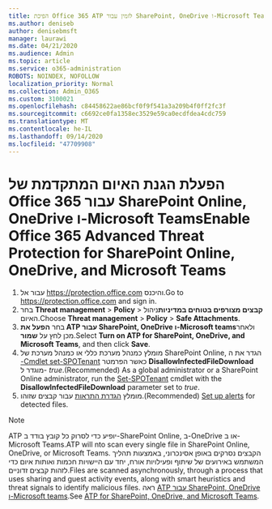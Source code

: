 ```yaml
---
title: הפיכת Office 365 ATP לזמין עבור SharePoint, OneDrive ו-Microsoft Teams
ms.author: deniseb
author: denisebmsft
manager: laurawi
ms.date: 04/21/2020
ms.audience: Admin
ms.topic: article
ms.service: o365-administration
ROBOTS: NOINDEX, NOFOLLOW
localization_priority: Normal
ms.collection: Admin_O365
ms.custom: 3100021
ms.openlocfilehash: c84458622ae86bcf0f9f541a3a209b4f0ff2fc3f
ms.sourcegitcommit: c6692ce0fa1358ec3529e59ca0ecdfdea4cdc759
ms.translationtype: MT
ms.contentlocale: he-IL
ms.lasthandoff: 09/14/2020
ms.locfileid: "47709908"
---
```

# <a name="enable-office-365-advanced-threat-protection-for-sharepoint-online-onedrive-and-microsoft-teams"></a><span data-ttu-id="604eb-102">הפעלת הגנת האיום המתקדמת של Office 365 עבור SharePoint Online, OneDrive ו-Microsoft Teams</span><span class="sxs-lookup"><span data-stu-id="604eb-102">Enable Office 365 Advanced Threat Protection for SharePoint Online, OneDrive, and Microsoft Teams</span></span>

1. <span data-ttu-id="604eb-103">עבור אל https://protection.office.com והיכנס.</span><span class="sxs-lookup"><span data-stu-id="604eb-103">Go to https://protection.office.com and sign in.</span></span>
2. <span data-ttu-id="604eb-104">בחר **Threat management**  >  **Policy**  >  **קבצים מצורפים בטוחים במדיניות**ניהול האיום.</span><span class="sxs-lookup"><span data-stu-id="604eb-104">Choose **Threat management** > **Policy** > **Safe Attachments**.</span></span>
3. <span data-ttu-id="604eb-105">בחר **הפעל את ATP עבור SharePoint, OneDrive ו-Microsoft teams**ולאחר מכן לחץ על **שמור**.</span><span class="sxs-lookup"><span data-stu-id="604eb-105">Select **Turn on ATP for SharePoint, OneDrive, and Microsoft Teams**, and then click **Save**.</span></span>
4. <span data-ttu-id="604eb-106">מומלץ כמנהל מערכת כללי או כמנהל מערכת של SharePoint Online, הגדר את ה [-Cmdlet set-SPOTenant](https://docs.microsoft.com/powershell/module/sharepoint-online/Set-SPOTenant?view=sharepoint-ps) כאשר הפרמטר **DisallowInfectedFileDownload** מוגדר ל- *true*.</span><span class="sxs-lookup"><span data-stu-id="604eb-106">(Recommended) As a global administrator or a SharePoint Online administrator, run the [Set-SPOTenant](https://docs.microsoft.com/powershell/module/sharepoint-online/Set-SPOTenant?view=sharepoint-ps) cmdlet with the **DisallowInfectedFileDownload** parameter set to *true*.</span></span>
5. <span data-ttu-id="604eb-107">מומלץ [הגדרת התראות](https://docs.microsoft.com/microsoft-365/security/office-365-security/turn-on-atp-for-spo-odb-and-teams#set-up-alerts-for-detected-files) עבור קבצים שזוהו.</span><span class="sxs-lookup"><span data-stu-id="604eb-107">(Recommended) [Set up alerts](https://docs.microsoft.com/microsoft-365/security/office-365-security/turn-on-atp-for-spo-odb-and-teams#set-up-alerts-for-detected-files) for detected files.</span></span>

> [!NOTE]
> <span data-ttu-id="604eb-108">ATP יופיע כדי לסרוק כל קובץ בודד ב-SharePoint Online, ב-OneDrive או ב-Microsoft Teams.</span><span class="sxs-lookup"><span data-stu-id="604eb-108">ATP will nto scan every single file in SharePoint Online, OneDrive, or Microsoft Teams.</span></span> <span data-ttu-id="604eb-109">הקבצים נסרקים באופן אסינכרוני, באמצעות תהליך המשתמש באירועים של שיתוף ופעילויות אורח, יחד עם היישויות חכמות ואותות איום כדי לזהות קבצים זדוניים.</span><span class="sxs-lookup"><span data-stu-id="604eb-109">Files are scanned asynchronously, through a process that uses sharing and guest activity events, along with smart heuristics and threat signals to identify malicious files.</span></span> <span data-ttu-id="604eb-110">ראה [ATP עבור SharePoint, OneDrive ו-Microsoft teams](https://docs.microsoft.com/microsoft-365/security/office-365-security/atp-for-spo-odb-and-teams).</span><span class="sxs-lookup"><span data-stu-id="604eb-110">See [ATP for SharePoint, OneDrive, and Microsoft Teams](https://docs.microsoft.com/microsoft-365/security/office-365-security/atp-for-spo-odb-and-teams).</span></span>
